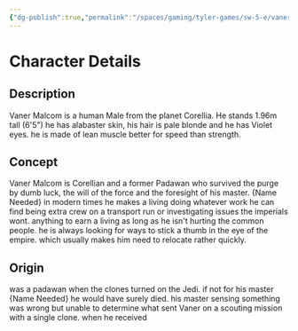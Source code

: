 ```yaml
---
{"dg-publish":true,"permalink":"/spaces/gaming/tyler-games/sw-5-e/vaner-malcom/","dgHomeLink":true,"dgPassFrontmatter":true}
---
```


# Character Details
## Description
Vaner Malcom is a human Male from the planet Corellia. He stands 1.96m tall (6'5") he has alabaster skin, his hair is pale blonde and he has Violet eyes. he is made of lean muscle better for speed than strength. 

## Concept
Vaner Malcom is Corellian and a former Padawan who survived the purge by dumb luck, the will of the force and the foresight of his master. {Name Needed} in modern times he makes a living doing whatever work he can find being extra crew on a transport run or investigating issues the imperials wont. anything to earn a living as long as he isn't hurting the common people.
he is always looking for ways to stick a thumb in the eye of the empire. which usually makes him need to relocate rather quickly. 


## Origin
 was a padawan when the clones turned on the Jedi. if not for his master {Name Needed} he would have surely died. his master sensing something was wrong but unable to determine what sent Vaner on a scouting mission with a single clone. when he received 